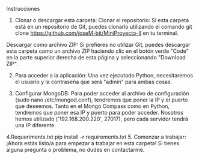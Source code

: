 Instrucciones
1. Clonar o descargar esta carpeta:
Clonar el repositorio: Si esta carpeta está en un repositorio de Git, puedes clonarlo utilizando el comando git clone https://github.com/joseM-bit/MiniProyecto-II en tu terminal.

Descargar como archivo ZIP: Si prefieres no utilizar Git, puedes descargar esta carpeta como un archivo ZIP haciendo clic en el botón verde "Code" en la parte superior derecha de esta página y seleccionando "Download ZIP".

2. Para acceder a la aplicación:
Una vez ejecutado Python, necesitaremos el usuario y la contraseña que será "admin" para ambas cosas.

3. Configurar MongoDB:
Para poder acceder al archivo de configuración (sudo nano /etc/mongod.conf), tendremos que poner la IP y el puerto que deseemos. Tanto en el Mongo Compass como en Python, tendremos que poner esa IP y puerto para poder acceder. Nosotros hemos utilizado ('192.168.200.220', 27017), pero cada servidor tendrá una IP diferente.

4.Requeriments.txt
pip install -r requirements.txt
5. Comenzar a trabajar:
¡Ahora estás listo/a para empezar a trabajar en esta carpeta! Si tienes alguna pregunta o problema, no dudes en contactarme.
